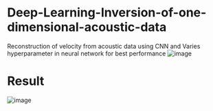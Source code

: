 # Deep-Learning-Inversion-of-one-dimensional-acoustic-data
Reconstruction of velocity from acoustic data using CNN and Varies hyperparameter in neural network for best performance 
![image](https://user-images.githubusercontent.com/65110113/188820646-102e439d-2a30-497a-b51b-22183b31f7a0.png)
# Result
![image](https://user-images.githubusercontent.com/65110113/188821014-d2e264a2-8755-4edc-9a40-ab5f91da8a5f.png)
